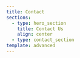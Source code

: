 ```yaml
---
title: Contact
sections:
  - type: hero_section
    title: Contact Us
    align: center
  - type: contact_section
template: advanced
---
```

